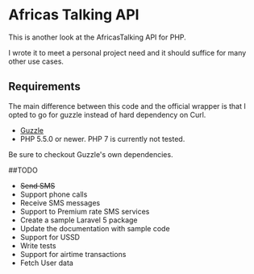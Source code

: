 # Africas Talking API

This is another look at the AfricasTalking API for PHP.

I wrote it to meet a personal project need and it should suffice for many other use cases.

## Requirements
The main difference between this code and the official wrapper is that I opted to go for guzzle instead of hard dependency on Curl.

- [Guzzle](http://guzzle.readthedocs.org/en/5.3/overview.html)
- PHP 5.5.0 or newer. PHP 7 is currently not tested.

Be sure to checkout Guzzle's own dependencies.


##TODO
- <s>Send SMS</s>
- Support phone calls
- Receive SMS messages
- Support to Premium rate SMS services
- Create a sample Laravel 5 package
- Update the documentation with sample code
- Support for USSD
- Write tests
- Support for airtime transactions
- Fetch User data